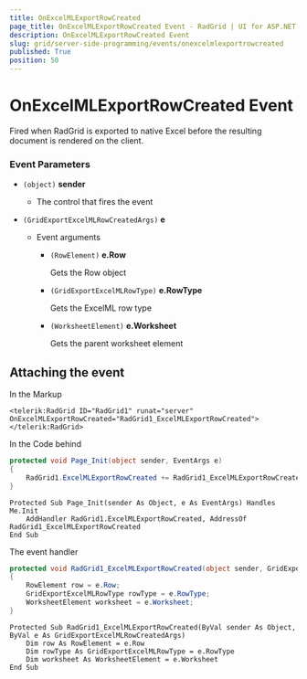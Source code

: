 ```yaml
---
title: OnExcelMLExportRowCreated
page_title: OnExcelMLExportRowCreated Event - RadGrid | UI for ASP.NET AJAX
description: OnExcelMLExportRowCreated Event 
slug: grid/server-side-programming/events/onexcelmlexportrowcreated
published: True
position: 50
---
```


# OnExcelMLExportRowCreated Event

Fired when RadGrid is exported to native Excel before the resulting document is rendered on the client.


### Event Parameters

* `(object)` **sender**

    * The control that fires the event

* `(GridExportExcelMLRowCreatedArgs)` **e**

    * Event arguments 

        * `(RowElement)` **e.Row**
            
            Gets the Row object

        * `(GridExportExcelMLRowType)` **e.RowType**

            Gets the ExcelML row type

        * `(WorksheetElement)` **e.Worksheet**

            Gets the parent worksheet element
            
            

## Attaching the event

In the Markup

````ASP.NET
<telerik:RadGrid ID="RadGrid1" runat="server" OnExcelMLExportRowCreated="RadGrid1_ExcelMLExportRowCreated">
</telerik:RadGrid>
````

In the Code behind

````C#
protected void Page_Init(object sender, EventArgs e)
{
    RadGrid1.ExcelMLExportRowCreated += RadGrid1_ExcelMLExportRowCreated;
}
````
````VB
Protected Sub Page_Init(sender As Object, e As EventArgs) Handles Me.Init
    AddHandler RadGrid1.ExcelMLExportRowCreated, AddressOf RadGrid1_ExcelMLExportRowCreated
End Sub
````

The event handler

````C#
protected void RadGrid1_ExcelMLExportRowCreated(object sender, GridExportExcelMLRowCreatedArgs e)
{
    RowElement row = e.Row;
    GridExportExcelMLRowType rowType = e.RowType;
    WorksheetElement worksheet = e.Worksheet;
}
````
````VB
Protected Sub RadGrid1_ExcelMLExportRowCreated(ByVal sender As Object, ByVal e As GridExportExcelMLRowCreatedArgs)
    Dim row As RowElement = e.Row
    Dim rowType As GridExportExcelMLRowType = e.RowType
    Dim worksheet As WorksheetElement = e.Worksheet
End Sub
````

